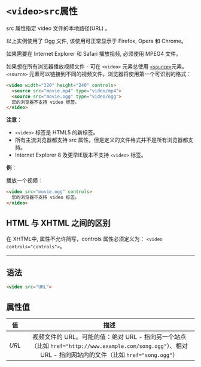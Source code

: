 # `<video>src属性`

src 属性指定 video 文件的本地路径(URL) 。

以上实例使用了 Ogg 文件, 该使用可正常显示于 Firefox, Opera 和 Chrome。

如果需要在 Internet Explorer 和 Safari 播放视频, 必须使用 MPEG4 文件。

如果想在所有浏览器播放视频文件 - 可在 `<video>` 元素总使用 [`<source>`](source.md)元素。 `<source>` 元素可以链接到不同的视频文件。浏览器将使用第一个可识别的格式：

```html
<video width="320" height="240" controls>
  <source src="movie.mp4" type="video/mp4">
  <source src="movie.ogg" type="video/ogg">
  您的浏览器不支持 video 标签。
</video>
```

**注意**：

- `<video>` 标签是 HTML5 的新标签。
- 所有主流浏览器都支持 src 属性。但是定义的文件格式并不是所有浏览器都支持。
-  Internet Explorer 8 及更早IE版本不支持 `<video>` 标签。

**例**：

播放一个视频：

```html
<video src="movie.ogg" controls>
  您的浏览器不支持 video 标签。
</video>
```

## HTML 与 XHTML 之间的区别

在 XHTML中, 属性不允许简写，controls 属性必须定义为： `<video controls="controls">`。

------

## 语法

```html
<video src="URL">
```

## 属性值

|  值   |                             描述                             |
| :---: | :----------------------------------------------------------: |
| *URL* | 视频文件的 URL。可能的值：绝对 URL - 指向另一个站点（比如 `href="http://www.example.com/song.ogg"`）、相对 URL - 指向网站内的文件（比如 `href="song.ogg"`） |
